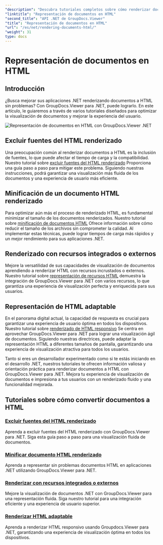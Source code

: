 ```yaml
---
"description": "Descubra tutoriales completos sobre cómo renderizar documentos a HTML con GroupDocs.Viewer para .NET. Aprenda técnicas para la visualización de documentos y una experiencia de usuario mejorada."
"linktitle": "Representación de documentos en HTML"
"second_title": "API .NET de GroupDocs.Viewer"
"title": "Representación de documentos en HTML"
"url": "/es/net/rendering-documents-html/"
"weight": 31
type: docs
---
```

# Representación de documentos en HTML


## Introducción

¿Busca mejorar sus aplicaciones .NET renderizando documentos a HTML sin problemas? Con GroupDocs.Viewer para .NET, puede lograrlo. En este artículo, le guiaremos a través de varios tutoriales diseñados para optimizar la visualización de documentos y mejorar la experiencia del usuario.

![Representación de documentos en HTML con GroupDocs.Viewer .NET](/viewer/rendering-documents-html/image.png)

## Excluir fuentes del HTML renderizado
Una preocupación común al renderizar documentos a HTML es la inclusión de fuentes, lo que puede afectar el tiempo de carga y la compatibilidad. Nuestro tutorial sobre [excluir fuentes del HTML renderizado](./exclude-fonts-html/) Proporciona una guía paso a paso para mitigar este problema. Siguiendo nuestras instrucciones, podrá garantizar una visualización más fluida de los documentos y una experiencia de usuario más eficiente. 

## Minificación de un documento HTML renderizado
Para optimizar aún más el proceso de renderizado HTML, es fundamental minimizar el tamaño de los documentos renderizados. Nuestro tutorial sobre [minificación de documentos HTML](./minify-html/) Ofrece información sobre cómo reducir el tamaño de los archivos sin comprometer la calidad. Al implementar estas técnicas, puede lograr tiempos de carga más rápidos y un mejor rendimiento para sus aplicaciones .NET.

## Renderizado con recursos integrados o externos
Mejore la versatilidad de sus capacidades de visualización de documentos aprendiendo a renderizar HTML con recursos incrustados o externos. Nuestro tutorial sobre [representación de recursos HTML](./render-html-resources/) demuestra la integración de GroupDocs.Viewer para .NET con varios recursos, lo que garantiza una experiencia de visualización perfecta y enriquecida para sus usuarios.

## Representación de HTML adaptable
En el panorama digital actual, la capacidad de respuesta es crucial para garantizar una experiencia de usuario óptima en todos los dispositivos. Nuestro tutorial sobre [renderizado de HTML responsivo](./render-responsive-html/) Se centra en aprovechar GroupDocs.Viewer para .NET para lograr una visualización ágil de documentos. Siguiendo nuestras directrices, puede adaptar la representación HTML a diferentes tamaños de pantalla, garantizando una experiencia de visualización atractiva para todos los usuarios.

Tanto si eres un desarrollador experimentado como si te estás iniciando en el desarrollo .NET, nuestros tutoriales te ofrecen información valiosa y orientación práctica para renderizar documentos a HTML con GroupDocs.Viewer para .NET. Mejora tu experiencia de visualización de documentos e impresiona a tus usuarios con un renderizado fluido y una funcionalidad mejorada.

## Tutoriales sobre cómo convertir documentos a HTML
### [Excluir fuentes del HTML renderizado](./exclude-fonts-html/)
Aprenda a excluir fuentes del HTML renderizado con GroupDocs.Viewer para .NET. Siga esta guía paso a paso para una visualización fluida de documentos.
### [Minificar documento HTML renderizado](./minify-html/)
Aprenda a representar sin problemas documentos HTML en aplicaciones .NET utilizando GroupDocs.Viewer para .NET.
### [Renderizar con recursos integrados o externos](./render-html-resources/)
Mejore la visualización de documentos .NET con GroupDocs.Viewer para una representación fluida. Siga nuestro tutorial para una integración eficiente y una experiencia de usuario superior.
### [Renderizar HTML adaptable](./render-responsive-html/)
Aprenda a renderizar HTML responsivo usando Groupdocs.Viewer para .NET, garantizando una experiencia de visualización óptima en todos los dispositivos.